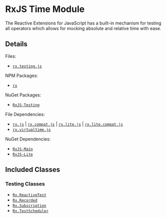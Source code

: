 # RxJS Time Module #

The Reactive Extensions for JavaScript has a built-in mechanism for testing all operators which allows for mocking absolute and relative time with ease.

## Details ##

Files:
- [`rx.testing.js`](https://github.com/Reactive-Extensions/RxJS/blob/master/dist/rx.testing.js)

NPM Packages:
- [`rx`](https://www.npmjs.org/package/rx)

NuGet Packages:
- [`RxJS-Testing`](http://www.nuget.org/packages/RxJS-Testing/)

File Dependencies:
- [`rx.js`](https://github.com/Reactive-Extensions/RxJS/blob/master/dist/rx.js) | [`rx.compat.js`](https://github.com/Reactive-Extensions/RxJS/blob/master/dist/rx.compat.js) | [`rx.lite.js`](https://github.com/Reactive-Extensions/RxJS/blob/master/dist/rx.lite.js) | [`rx.lite.compat.js`](https://github.com/Reactive-Extensions/RxJS/blob/master/dist/rx.lite.compat.js)
- [`rx.virtualtime.js`](https://github.com/Reactive-Extensions/RxJS/blob/master/dist/rx.virtualtime.js)

NuGet Dependencies:
- [`RxJS-Main`](http://www.nuget.org/packages/RxJS-Main/)
- [`RxJS-Lite`](http://www.nuget.org/packages/RxJS-Lite/)

## Included Classes ##

### Testing Classes

- [`Rx.ReactiveTest`](../testing/reactive_test/index.html)
- [`Rx.Recorded`](../testing/recorder/index.html)
- [`Rx.Subscription`](../testing/subscription/index.html)
- [`Rx.TestScheduler`](../testing/test_scheduler/index.html)
